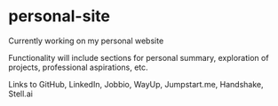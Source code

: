 # personal-site
Currently working on my personal website

Functionality will include sections for personal summary,
exploration of projects, professional aspirations, etc.

Links to GitHub, LinkedIn, Jobbio, WayUp, Jumpstart.me, 
Handshake, Stell.ai
